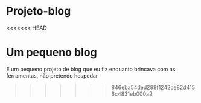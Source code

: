 # Projeto-blog
<<<<<<< HEAD

Um pequeno blog
=======
É um pequeno projeto de blog que eu fiz enquanto brincava com as ferramentas, não pretendo hospedar
>>>>>>> 846eba54ded298f1242ce82d4156c4831eb000a2
